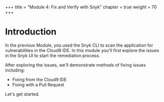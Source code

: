 +++
title = "Module 4: Fix and Verify with Snyk"
chapter = true
weight = 70
+++

# Introduction
In the previous Module, you used the Snyk CLI to scan the application for vulnerabilities in the Cloud9 IDE. In this module you'll first explore the issues in the Snyk UI to start the remediation process.

After exploring the issues, we'll demonstrate methods of fixing issues including:
- Fixing from the Cloud9 IDE
- Fixing with a Pull Request

Let's get started.

